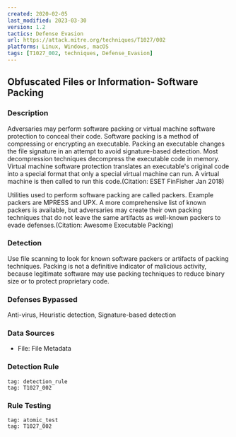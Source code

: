 ```yaml
---
created: 2020-02-05
last_modified: 2023-03-30
version: 1.2
tactics: Defense Evasion
url: https://attack.mitre.org/techniques/T1027/002
platforms: Linux, Windows, macOS
tags: [T1027_002, techniques, Defense_Evasion]
---
```


## Obfuscated Files or Information- Software Packing

### Description

Adversaries may perform software packing or virtual machine software protection to conceal their code. Software packing is a method of compressing or encrypting an executable. Packing an executable changes the file signature in an attempt to avoid signature-based detection. Most decompression techniques decompress the executable code in memory. Virtual machine software protection translates an executable's original code into a special format that only a special virtual machine can run. A virtual machine is then called to run this code.(Citation: ESET FinFisher Jan 2018) 

Utilities used to perform software packing are called packers. Example packers are MPRESS and UPX. A more comprehensive list of known packers is available, but adversaries may create their own packing techniques that do not leave the same artifacts as well-known packers to evade defenses.(Citation: Awesome Executable Packing)  

### Detection

Use file scanning to look for known software packers or artifacts of packing techniques. Packing is not a definitive indicator of malicious activity, because legitimate software may use packing techniques to reduce binary size or to protect proprietary code.

### Defenses Bypassed

Anti-virus, Heuristic detection, Signature-based detection

### Data Sources

  - File: File Metadata
### Detection Rule

```query
tag: detection_rule
tag: T1027_002
```

### Rule Testing

```query
tag: atomic_test
tag: T1027_002
```
